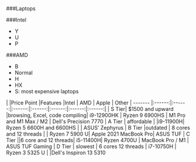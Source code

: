 ###Laptops

###Intel
* Y
* U
* P

###AMD
* B
* Normal
* H
* HX
* S: most expensive laptops


| |Price Point |Features  |Intel   |     AMD  | Apple | Other
| ------- |:------:|:------:|:------:|:------:|:------:|:------:|:------:|
| S Tier| $1500 and upward |browsing, Excel, code compiling| i9-12900HK | Ryzen 9 6900HS | M1 Pro and M1 Max / M2 | Dell's Precision 7770 
| A Tier | affordable |  |i9-11900H| Ryzen 5 6600H and 6600HS | | ASUS’ Zephyrus
| B Tier |outdated | 8 cores and 12 threads | | Ryzen 7 5900 U| Apple 2021 MacBook Pro| ASUS TUF
| C Tier ||6 core and 12 threads| i5-11400H|  Ryzen 4700U | MacBook Pro / M1 | ASUS TUF Gaming
| D Tier | slowest | 6 cores 12 threads | i7-10750H | Ryzen 3 5325 U | |Dell's Inspiron 13 5310